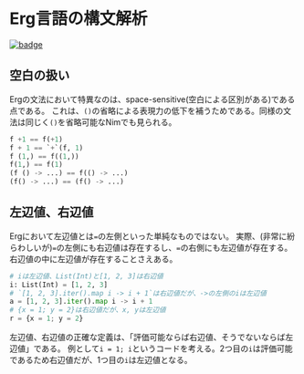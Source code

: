 # Erg言語の構文解析

[![badge](https://img.shields.io/endpoint.svg?url=https%3A%2F%2Fgezf7g7pd5.execute-api.ap-northeast-1.amazonaws.com%2Fdefault%2Fsource_up_to_date%3Fowner%3Derg-lang%26repos%3Derg%26ref%3Dmain%26path%3Ddoc/EN/compiler/parsing.md%26commit_hash%3D51de3c9d5a9074241f55c043b9951b384836b258)](https://gezf7g7pd5.execute-api.ap-northeast-1.amazonaws.com/default/source_up_to_date?owner=erg-lang&repos=erg&ref=main&path=doc/EN/compiler/parsing.md&commit_hash=51de3c9d5a9074241f55c043b9951b384836b258)

## 空白の扱い

Ergの文法において特異なのは、space-sensitive(空白による区別がある)である点である。
これは、`()`の省略による表現力の低下を補うためである。同様の文法は同じく`()`を省略可能なNimでも見られる。

```python
f +1 == f(+1)
f + 1 == `+`(f, 1)
f (1,) == f((1,))
f(1,) == f(1)
(f () -> ...) == f(() -> ...)
(f() -> ...) == (f() -> ...)
```

## 左辺値、右辺値

Ergにおいて左辺値とは`=`の左側といった単純なものではない。
実際、(非常に紛らわしいが)`=`の左側にも右辺値は存在するし、`=`の右側にも左辺値が存在する。
右辺値の中に左辺値が存在することさえある。

```python
# iは左辺値、List(Int)と[1, 2, 3]は右辺値
i: List(Int) = [1, 2, 3]
# `[1, 2, 3].iter().map i -> i + 1`は右辺値だが、->の左側のiは左辺値
a = [1, 2, 3].iter().map i -> i + 1
# {x = 1; y = 2}は右辺値だが、x, yは左辺値
r = {x = 1; y = 2}
```

左辺値、右辺値の正確な定義は、「評価可能ならば右辺値、そうでないならば左辺値」である。
例として`i = 1; i`というコードを考える。2つ目の`i`は評価可能であるため右辺値だが、1つ目の`i`は左辺値となる。
